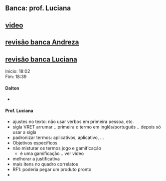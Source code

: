 ## Banca: prof. Luciana
## [video](./tcc_AlanFelipeJantz_2021-05-04_PreProjeto_Defesa.mp4)
## [revisão banca Andreza](./tcc_AlanFelipeJantz_2021-05-04_PreProjeto_banca_Andreza.pdf)
## [revisão banca Luciana](./tcc_AlanFelipeJantz_2021-05-04_PreProjeto_banca_Luciana.pdf)

Inicio: 18:02<br>
Fim: 18:39

#### Dalton
  - 

#### Prof. Luciana
- ajustes no texto: não usar verbos em primeira pessoa, etc.
- sigla VRET arrumar .. primeira o termo em inglês/português .. depois só usar a sigla
- padronizar termos: aplicativos, aplicativo, ...
- Objetivos específicos
- não misturar os termos jogo e gamificação
  - é uma gamificação .. ver video
- melhorar a justificativa
- mais itens no quadro correlatos
- RF1: poderia pegar um produto pronto
- 